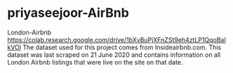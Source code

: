 # priyaseejoor-AirBnb
London-Airbnb 
https://colab.research.google.com/drive/1bXvBuPjXFnZSt9eh4ztLP1QqoBaIkVOl
The dataset used for this project comes from Insideairbnb.com. This dataset was last scraped on 21 June 2020 and contains information on all London Airbnb listings that were live on the site on that date.
